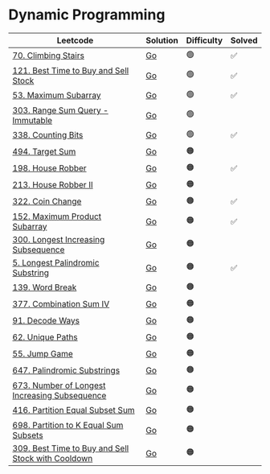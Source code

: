# Dynamic Programming

| Leetcode  | Solution | Difficulty | Solved |
| --- | --- | --- | --- |
| [70. Climbing Stairs](https://leetcode.com/problems/climbing-stairs/) | [Go](<../Dynamic Programming/Solutions/70. Climbing Stairs.md>) | 🟢 | ✅ |
| [121. Best Time to Buy and Sell Stock](https://leetcode.com/problems/best-time-to-buy-and-sell-stock/) | [Go](<../Dynamic Programming/Solutions/121. Best Time to Buy and Sell Stock.md>) | 🟢 | ✅  |
| [53. Maximum Subarray](https://leetcode.com/problems/maximum-subarray/) | [Go](<../Dynamic Programming/Solutions/53. Maximum Subarray.md>) | 🟢 |  ✅ |
| [303. Range Sum Query - Immutable](https://leetcode.com/problems/range-sum-query-immutable/) | [Go](<../Dynamic Programming/Solutions/303. Range Sum Query - Immutable.md>) | 🟢 | |
| [338. Counting Bits](https://leetcode.com/problems/counting-bits/) | [Go](<../Bit Manipulation/Solutions/338. Counting Bits.md>) | 🟢 | ✅ |
| [494. Target Sum](https://leetcode.com/problems/target-sum/) | [Go](<../Dfs/Solutions/494. Target Sum.md>) | 🟠 | 
| [198. House Robber](https://leetcode.com/problems/house-robber/) | [Go](<../Dynamic Programming/Solutions/198. House Robber.md>) | 🟠 |  ✅ |
| [213. House Robber II](https://leetcode.com/problems/house-robber-ii/) | [Go](<../Dynamic Programming/Solutions/213. House Robber II.md>) | 🟠 | |
| [322. Coin Change](https://leetcode.com/problems/coin-change/) | [Go](<../Dynamic Programming/Solutions/322. Coin Change.md>) | 🟠 |  ✅ |
| [152. Maximum Product Subarray](https://leetcode.com/problems/maximum-product-subarray/) | [Go](<../Dynamic Programming/Solutions/152. Maximum Product Subarray.md>) | 🟠 |✅ |
| [300. Longest Increasing Subsequence]() | [Go](<../Dynamic Programming/Solutions/300. Longest Increasing Subsequence.md>) | 🟠 | |
| [5. Longest Palindromic Substring](https://leetcode.com/problems/longest-palindromic-substring/) | [Go](<../Dynamic Programming/Solutions/5. Longest Palindromic Substring.md>) | 🟠 | ✅  |
| [139. Word Break](https://leetcode.com/problems/word-break/) | [Go](<../Dynamic Programming/Solutions/139. Word Break.md>) | 🟠 | |
| [377. Combination Sum IV](https://leetcode.com/problems/combination-sum-iv/) | [Go](<../Dynamic Programming/Solutions/377. Combination Sum IV.md>) | 🟠 | |
| [91. Decode Ways](https://leetcode.com/problems/decode-ways/) | [Go](<../Dynamic Programming/Solutions/91. Decode Ways.md>) | 🟠 | |
| [62. Unique Paths](https://leetcode.com/problems/unique-paths/) | [Go](<../Dynamic Programming/Solutions/62. Unique Paths.md>) | 🟠 | |
| [55. Jump Game](https://leetcode.com/problems/jump-game/) | [Go](<../Dynamic Programming/Solutions/55. Jump Game.md>) | 🟠 |   |
| [647. Palindromic Substrings](https://leetcode.com/problems/palindromic-substrings/) | [Go](<../Dynamic Programming/Solutions/647. Palindromic Substrings.md>) | 🟠 | |
| [673. Number of Longest Increasing Subsequence](https://leetcode.com/problems/number-of-longest-increasing-subsequence/) | [Go](<../Dynamic Programming/Solutions/673. Number of Longest Increasing Subsequence.md>) | 🟠 | |
| [416. Partition Equal Subset Sum](https://leetcode.com/problems/partition-equal-subset-sum/) | [Go](<../Dynamic Programming/Solutions/416. Partition Equal Subset Sum.md>) | 🟠 | |
| [698. Partition to K Equal Sum Subsets](https://leetcode.com/problems/partition-to-k-equal-sum-subsets/) | [Go](<../Dynamic Programming/Solutions/698. Partition to K Equal Sum Subsets.md>) | 🟠 | |
| [309. Best Time to Buy and Sell Stock with Cooldown](https://leetcode.com/problems/best-time-to-buy-and-sell-stock-with-cooldown/) | [Go](<../Dynamic Programming/Solutions/309. Best Time to Buy and Sell Stock with Cooldown.md>) | 🟠 | |
